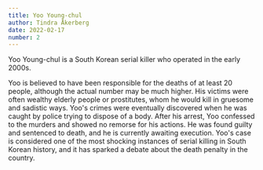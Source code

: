```yaml
---
title: Yoo Young-chul
author: Tindra Åkerberg
date: 2022-02-17
number: 2
---
```

Yoo Young-chul is a South Korean serial killer who operated in the early 2000s.
<!--more-->
 Yoo is believed to have been responsible for the deaths of at least 20 people, although the actual number may be much higher. His victims were often wealthy elderly people or prostitutes, whom he would kill in gruesome and sadistic ways. Yoo's crimes were eventually discovered when he was caught by police trying to dispose of a body. After his arrest, Yoo confessed to the murders and showed no remorse for his actions. He was found guilty and sentenced to death, and he is currently awaiting execution. Yoo's case is considered one of the most shocking instances of serial killing in South Korean history, and it has sparked a debate about the death penalty in the country.